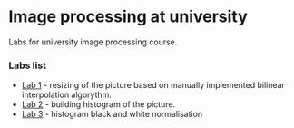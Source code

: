 # Image processing at university
Labs for university image processing course.

### Labs list

* [Lab 1](lab1/) - resizing of the picture based on manually implemented bilinear interpolation algorythm.
* [Lab 2](lab2/) - building histogram of the picture.
* [Lab 3](lab3/) - histogram black and white normalisation
